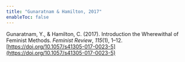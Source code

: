 ```yaml
---
title: "Gunaratnam & Hamilton, 2017"
enableToc: false
---
```


Gunaratnam, Y., & Hamilton, C. (2017). Introduction the Wherewithal of Feminist Methods. *Feminist Review*, *115*(1), 1–12. [https://doi.org/10.1057/s41305-017-0023-5](https://doi.org/10.1057/s41305-017-0023-5)
